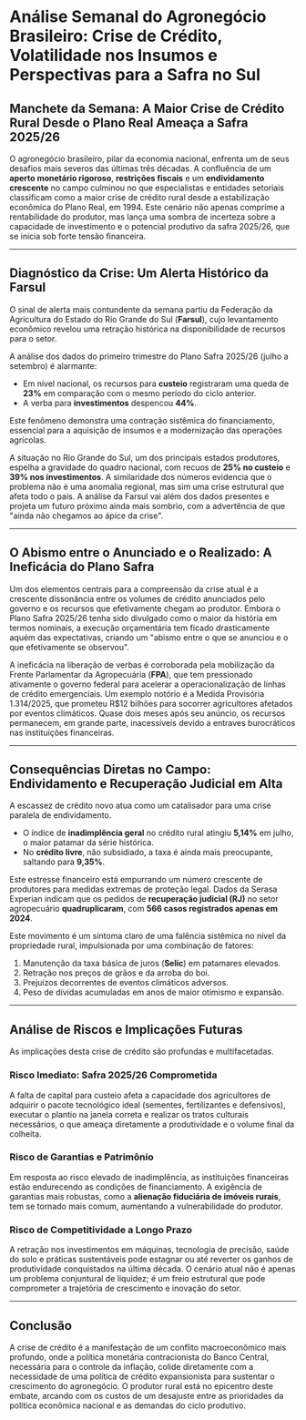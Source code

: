 # Análise Semanal do Agronegócio Brasileiro: Crise de Crédito, Volatilidade nos Insumos e Perspectivas para a Safra no Sul

## Manchete da Semana: A Maior Crise de Crédito Rural Desde o Plano Real Ameaça a Safra 2025/26

O agronegócio brasileiro, pilar da economia nacional, enfrenta um de seus desafios mais severos das últimas três décadas. A confluência de um **aperto monetário rigoroso**, **restrições fiscais** e um **endividamento crescente** no campo culminou no que especialistas e entidades setoriais classificam como a maior crise de crédito rural desde a estabilização econômica do Plano Real, em 1994. Este cenário não apenas comprime a rentabilidade do produtor, mas lança uma sombra de incerteza sobre a capacidade de investimento e o potencial produtivo da safra 2025/26, que se inicia sob forte tensão financeira.

---

## Diagnóstico da Crise: Um Alerta Histórico da Farsul

O sinal de alerta mais contundente da semana partiu da Federação da Agricultura do Estado do Rio Grande do Sul (**Farsul**), cujo levantamento econômico revelou uma retração histórica na disponibilidade de recursos para o setor.

A análise dos dados do primeiro trimestre do Plano Safra 2025/26 (julho a setembro) é alarmante:
*   Em nível nacional, os recursos para **custeio** registraram uma queda de **23%** em comparação com o mesmo período do ciclo anterior.
*   A verba para **investimentos** despencou **44%**.

Este fenômeno demonstra uma contração sistêmica do financiamento, essencial para a aquisição de insumos e a modernização das operações agrícolas.

A situação no Rio Grande do Sul, um dos principais estados produtores, espelha a gravidade do quadro nacional, com recuos de **25% no custeio** e **39% nos investimentos**. A similaridade dos números evidencia que o problema não é uma anomalia regional, mas sim uma crise estrutural que afeta todo o país. A análise da Farsul vai além dos dados presentes e projeta um futuro próximo ainda mais sombrio, com a advertência de que "ainda não chegamos ao ápice da crise".

---

## O Abismo entre o Anunciado e o Realizado: A Ineficácia do Plano Safra

Um dos elementos centrais para a compreensão da crise atual é a crescente dissonância entre os volumes de crédito anunciados pelo governo e os recursos que efetivamente chegam ao produtor. Embora o Plano Safra 2025/26 tenha sido divulgado como o maior da história em termos nominais, a execução orçamentária tem ficado drasticamente aquém das expectativas, criando um "abismo entre o que se anunciou e o que efetivamente se observou".

A ineficácia na liberação de verbas é corroborada pela mobilização da Frente Parlamentar da Agropecuária (**FPA**), que tem pressionado ativamente o governo federal para acelerar a operacionalização de linhas de crédito emergenciais. Um exemplo notório é a Medida Provisória 1.314/2025, que prometeu R$12 bilhões para socorrer agricultores afetados por eventos climáticos. Quase dois meses após seu anúncio, os recursos permanecem, em grande parte, inacessíveis devido a entraves burocráticos nas instituições financeiras.

---

## Consequências Diretas no Campo: Endividamento e Recuperação Judicial em Alta

A escassez de crédito novo atua como um catalisador para uma crise paralela de endividamento.
*   O índice de **inadimplência geral** no crédito rural atingiu **5,14%** em julho, o maior patamar da série histórica.
*   No **crédito livre**, não subsidiado, a taxa é ainda mais preocupante, saltando para **9,35%**.

Este estresse financeiro está empurrando um número crescente de produtores para medidas extremas de proteção legal. Dados da Serasa Experian indicam que os pedidos de **recuperação judicial (RJ)** no setor agropecuário **quadruplicaram**, com **566 casos registrados apenas em 2024**.

Este movimento é um sintoma claro de uma falência sistêmica no nível da propriedade rural, impulsionada por uma combinação de fatores:
1.  Manutenção da taxa básica de juros (**Selic**) em patamares elevados.
2.  Retração nos preços de grãos e da arroba do boi.
3.  Prejuízos decorrentes de eventos climáticos adversos.
4.  Peso de dívidas acumuladas em anos de maior otimismo e expansão.

---

## Análise de Riscos e Implicações Futuras

As implicações desta crise de crédito são profundas e multifacetadas.

### Risco Imediato: Safra 2025/26 Comprometida
A falta de capital para custeio afeta a capacidade dos agricultores de adquirir o pacote tecnológico ideal (sementes, fertilizantes e defensivos), executar o plantio na janela correta e realizar os tratos culturais necessários, o que ameaça diretamente a produtividade e o volume final da colheita.

### Risco de Garantias e Patrimônio
Em resposta ao risco elevado de inadimplência, as instituições financeiras estão endurecendo as condições de financiamento. A exigência de garantias mais robustas, como a **alienação fiduciária de imóveis rurais**, tem se tornado mais comum, aumentando a vulnerabilidade do produtor.

### Risco de Competitividade a Longo Prazo
A retração nos investimentos em máquinas, tecnologia de precisão, saúde do solo e práticas sustentáveis pode estagnar ou até reverter os ganhos de produtividade conquistados na última década. O cenário atual não é apenas um problema conjuntural de liquidez; é um freio estrutural que pode comprometer a trajetória de crescimento e inovação do setor.

---

## Conclusão

A crise de crédito é a manifestação de um conflito macroeconômico mais profundo, onde a política monetária contracionista do Banco Central, necessária para o controle da inflação, colide diretamente com a necessidade de uma política de crédito expansionista para sustentar o crescimento do agronegócio. O produtor rural está no epicentro deste embate, arcando com os custos de um desajuste entre as prioridades da política econômica nacional e as demandas do ciclo produtivo.
